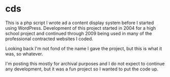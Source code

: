 # cds
This is a php script I wrote ad a content display system before I started using WordPress. Development of this project started in 2004 for a high school project and continued through 2009 being used in many of the professional contracted websites I coded.

Looking back I'm not fond of the name I gave the project, but this is what it was, so whatever.

I'm posting this mostly for archival purposes and I do not expect to continue any development, but it was a fun project so I wanted to put the code up.